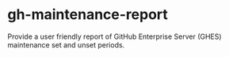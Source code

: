 # gh-maintenance-report
Provide a user friendly report of GitHub Enterprise Server (GHES) maintenance set and unset periods.
